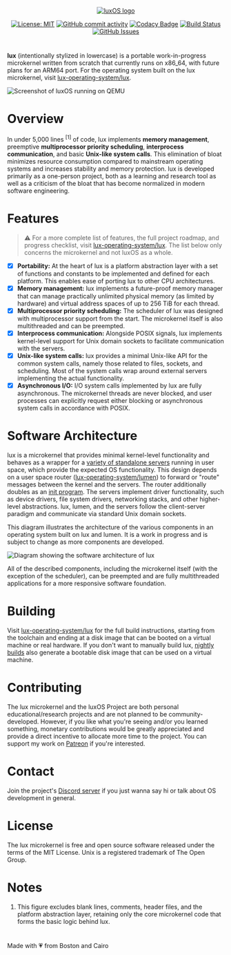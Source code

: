 <div align="center">

[![luxOS logo](https://jewelcodes.io/lux/logo-small.png)](https://github.com/lux-operating-system)

[![License: MIT](https://img.shields.io/github/license/lux-operating-system/kernel?color=red)](https://github.com/lux-operating-system/kernel/blob/main/LICENSE) [![GitHub commit activity](https://img.shields.io/github/commit-activity/m/lux-operating-system/kernel)](https://github.com/lux-operating-system/kernel/commits/main/) [![Codacy Badge](https://app.codacy.com/project/badge/Grade/01007e2804e34b4da5d164ea927443a5)](https://app.codacy.com/gh/lux-operating-system/kernel/dashboard?utm_source=gh&utm_medium=referral&utm_content=&utm_campaign=Badge_grade) [![Build Status](https://github.com/lux-operating-system/kernel/actions/workflows/build-mac.yml/badge.svg)](https://github.com/lux-operating-system/kernel/actions) [![GitHub Issues](https://img.shields.io/github/issues/lux-operating-system/kernel)](https://github.com/lux-operating-system/kernel/issues)

#

</div>

**lux** (intentionally stylized in lowercase) is a portable work-in-progress microkernel written from scratch that currently runs on x86_64, with future plans for an ARM64 port. For the operating system built on the lux microkernel, visit [lux-operating-system/lux](https://github.com/lux-operating-system/lux).

![Screenshot of luxOS running on QEMU](https://jewelcodes.io/lux-01-08-24.png)

# Overview

In under 5,000 lines <sup>[1]</sup> of code, lux implements **memory management**, preemptive **multiprocessor priority scheduling**, **interprocess communication**, and basic **Unix-like system calls**. This elimination of bloat minimizes resource consumption compared to mainstream operating systems and increases stability and memory protection. lux is developed primarily as a one-person project, both as a learning and research tool as well as a criticism of the bloat that has become normalized in modern software engineering.

# Features

> ⚠️ For a more complete list of features, the full project roadmap, and progress checklist, visit [lux-operating-system/lux](https://github.com/lux-operating-system/lux#progress-checklist). The list below only concerns the microkernel and not luxOS as a whole.

- [x] **Portability:** At the heart of lux is a platform abstraction layer with a set of functions and constants to be implemented and defined for each platform. This enables ease of porting lux to other CPU architectures.
- [x] **Memory management:** lux implements a future-proof memory manager that can manage practically unlimited physical memory (as limited by hardware) and virtual address spaces of up to 256 TiB for each thread.
- [x] **Multiprocessor priority scheduling:** The scheduler of lux was designed with multiprocessor support from the start. The microkernel itself is also multithreaded and can be preempted.
- [x] **Interprocess communication:** Alongside POSIX signals, lux implements kernel-level support for Unix domain sockets to facilitate communication with the servers.
- [x] **Unix-like system calls:** lux provides a minimal Unix-like API for the common system calls, namely those related to files, sockets, and scheduling. Most of the system calls wrap around external servers implementing the actual functionality.
- [x] **Asynchronous I/O:** I/O system calls implemented by lux are fully asynchronous. The microkernel threads are never blocked, and user processes can explicitly request either blocking or asynchronous system calls in accordance with POSIX.

# Software Architecture

lux is a microkernel that provides minimal kernel-level functionality and behaves as a wrapper for a [variety of standalone servers](https://github.com/lux-operating-system/servers) running in user space, which provide the expected OS functionality. This design depends on a user space router ([lux-operating-system/lumen](https://github.com/lux-operating-system/lumen)) to forward or "route" messages between the kernel and the servers. The router additionally doubles as an [init program](https://en.wikipedia.org/wiki/Init). The servers implement driver functionality, such as device drivers, file system drivers, networking stacks, and other higher-level abstractions. lux, lumen, and the servers follow the client-server paradigm and communicate via standard Unix domain sockets.

This diagram illustrates the architecture of the various components in an operating system built on lux and lumen. It is a work in progress and is subject to change as more components are developed.

![Diagram showing the software architecture of lux](https://jewelcodes.io/res/posts/postdata/7d0ff176d0a68f16603c5030937b325f66d8bd777193d.png)

All of the described components, including the microkernel itself (with the exception of the scheduler), can be preempted and are fully multithreaded applications for a more responsive software foundation.

# Building

Visit [lux-operating-system/lux](https://github.com/lux-operating-system/lux) for the full build instructions, starting from the toolchain and ending at a disk image that can be booted on a virtual machine or real hardware. If you don't want to manually build lux, [nightly builds](https://github.com/lux-operating-system/lux/actions/workflows/nightly-mac.yml) also generate a bootable disk image that can be used on a virtual machine.

# Contributing

The lux microkernel and the luxOS Project are both personal educational/research projects and are not planned to be community-developed. However, if you like what you're seeing and/or you learned something, monetary contributions would be greatly appreciated and provide a direct incentive to allocate more time to the project. You can support my work on [Patreon](https://patreon.com/luxOS) if you're interested.

# Contact
Join the project's [Discord server](https://discord.gg/GEeekQEgaB) if you just wanna say hi or talk about OS development in general.

# License

The lux microkernel is free and open source software released under the terms of the MIT License. Unix is a registered trademark of The Open Group.

# Notes

1. This figure excludes blank lines, comments, header files, and the platform abstraction layer, retaining only the core microkernel code that forms the basic logic behind lux.

#

Made with 💗 from Boston and Cairo
